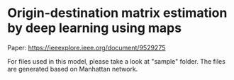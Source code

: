# Origin-destination matrix estimation by deep learning using maps


Paper: https://ieeexplore.ieee.org/document/9529275

For files used in this model, please take a look at "sample" folder. The files are generated based on Manhattan network.
